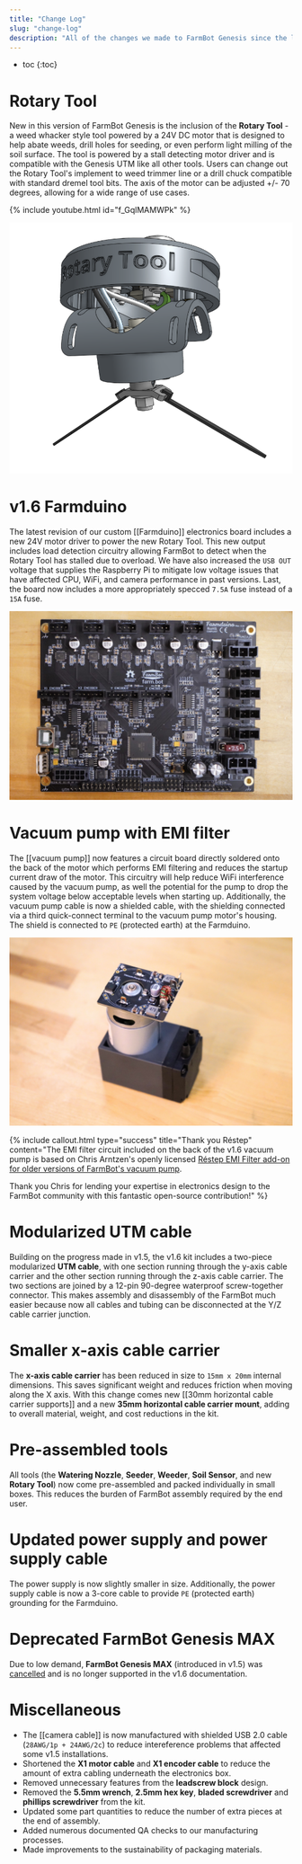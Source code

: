 ```yaml
---
title: "Change Log"
slug: "change-log"
description: "All of the changes we made to FarmBot Genesis since the last version"
---
```


* toc
{:toc}

# Rotary Tool

New in this version of FarmBot Genesis is the inclusion of the **Rotary Tool** - a weed whacker style tool powered by a 24V DC motor that is designed to help abate weeds, drill holes for seeding, or even perform light milling of the soil surface. The tool is powered by a stall detecting motor driver and is compatible with the Genesis UTM like all other tools. Users can change out the Rotary Tool's implement to weed trimmer line or a drill chuck compatible with standard dremel tool bits. The axis of the motor can be adjusted +/- 70 degrees, allowing for a wide range of use cases.

{% include youtube.html id="f_GqlMAMWPk" %}

![rotary tool](_images/rotary_tool.png)

# v1.6 Farmduino

The latest revision of our custom [[Farmduino]] electronics board includes a new 24V motor driver to power the new Rotary Tool. This new output includes load detection circuitry allowing FarmBot to detect when the Rotary Tool has stalled due to overload. We have also increased the `USB OUT` voltage that supplies the Raspberry Pi to mitigate low voltage issues that have affected CPU, WiFi, and camera performance in past versions. Last, the board now includes a more appropriately specced `7.5A` fuse instead of a `15A` fuse.

![farmduino v1.6](_images/farmduino.jpg)

# Vacuum pump with EMI filter

The [[vacuum pump]] now features a circuit board directly soldered onto the back of the motor which performs EMI filtering and reduces the startup current draw of the motor. This circuitry will help reduce WiFi interference caused by the vacuum pump, as well the potential for the pump to drop the system voltage below acceptable levels when starting up. Additionally, the vacuum pump cable is now a shielded cable, with the shielding connected via a third quick-connect terminal to the vacuum pump motor's housing. The shield is connected to `PE` (protected earth) at the Farmduino.

![vacuum pump with EMI filter](_images/vacuum_pump.jpg)

{%
include callout.html
type="success"
title="Thank you Réstep"
content="The EMI filter circuit included on the back of the v1.6 vacuum pump is based on Chris Arntzen's openly licensed [Réstep EMI Filter add-on for older versions of FarmBot's vacuum pump](https://www.restep.eco/emi-filter).

Thank you Chris for lending your expertise in electronics design to the FarmBot community with this fantastic open-source contribution!"
%}

# Modularized UTM cable

Building on the progress made in v1.5, the v1.6 kit includes a two-piece modularized **UTM cable**, with one section running through the y-axis cable carrier and the other section running through the z-axis cable carrier. The two sections are joined by a 12-pin 90-degree waterproof screw-together connector. This makes assembly and disassembly of the FarmBot much easier because now all cables and tubing can be disconnected at the Y/Z cable carrier junction.

# Smaller x-axis cable carrier

The **x-axis cable carrier** has been reduced in size to `15mm x 20mm` internal dimensions. This saves significant weight and reduces friction when moving along the X axis. With this change comes new [[30mm horizontal cable carrier supports]] and a new **35mm horizontal cable carrier mount**, adding to overall material, weight, and cost reductions in the kit.

# Pre-assembled tools

All tools (the **Watering Nozzle**, **Seeder**, **Weeder**, **Soil Sensor**, and new **Rotary Tool**) now come pre-assembled and packed individually in small boxes. This reduces the burden of FarmBot assembly required by the end user.

# Updated power supply and power supply cable

The power supply is now slightly smaller in size. Additionally, the power supply cable is now a 3-core cable to provide `PE` (protected earth) grounding for the Farmduino.

# Deprecated FarmBot Genesis MAX

Due to low demand, **FarmBot Genesis MAX** (introduced in v1.5) was [cancelled](https://farm.bot/blogs/news/putting-farmbot-genesis-max-and-express-max-on-hold) and is no longer supported in the v1.6 documentation.

# Miscellaneous

* The [[camera cable]] is now manufactured with shielded USB 2.0 cable (`28AWG/1p + 24AWG/2c`) to reduce intereference problems that affected some v1.5 installations.
* Shortened the **X1 motor cable** and **X1 encoder cable** to reduce the amount of extra cabling underneath the electronics box.
* Removed unnecessary features from the **leadscrew block** design.
* Removed the **5.5mm wrench**, **2.5mm hex key**, **bladed screwdriver** and **phillips screwdriver** from the kit.
* Updated some part quantities to reduce the number of extra pieces at the end of assembly.
* Added numerous documented QA checks to our manufacturing processes.
* Made improvements to the sustainability of packaging materials.
